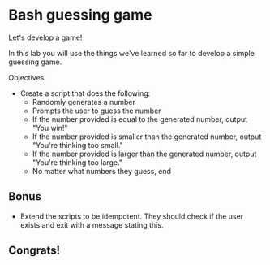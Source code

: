 # Bash guessing game
Let's develop a game! 

In this lab you will use the things we've learned so far to develop a simple guessing game.

Objectives: 

* Create a script that does the following:
  * Randomly generates a number
  * Prompts the user to guess the number 
  * If the number provided is equal to the generated number, output "You win!"
  * If the number provided is smaller than the generated number, output "You're thinking too small."
  * If the number provided is larger than the generated number, output "You're thinking too large."
  * No matter what numbers they guess, end 



## Bonus

* Extend the scripts to be idempotent. They should check if the user exists and exit with a message stating this.




## Congrats!

